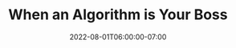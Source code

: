 ---
date: 2022-08-01T06:00:00-07:00
title: "When an Algorithm is Your Boss"
ogtitle: "When an Algorithm is Your Boss"
description: |
    Gig workers around the world report directly to algorithms in precarious jobs created by secretive corporations. We take you to the streets of Quito, Ecuador where delivery workers are protesting against artificial intelligence, and we hear solutions from people in several countries on how to audit the algorithms and reclaim rights.
ogdescription: "Gig workers around the world report directly to algorithms in precarious jobs created by secretive corporations. We take you to the streets of Quito, Ecuador where delivery workers are protesting against artificial intelligence, and we hear solutions from people in several countries on how to audit the algorithms and reclaim rights."
number: 40
season: 6
seasonepisode: 2
url: /season6/episode2/
embed: "f97c1a27-a3c0-46b9-aba8-9df8727c060a"
mp3: "https://cdn.simplecast.com/audio/9b52b824-909f-4be5-aaf0-10f9e93c7818/episodes/f97c1a27-a3c0-46b9-aba8-9df8727c060a/audio/2d18e32a-5e0d-44b1-9d14-b8619f3f9b40/default_tc.mp3"
categories: "episodes"
host: "Bridget Todd"
shownotes: |
    [Eduardo Meneses](https://2022.internethealthreport.org/story/tech-that-works-for-workers-eduardo-meneses/) is gearing up with allies to ‘audit the algorithms’ of delivery platforms in Ecuador as the global head of social change for Thoughtworks.

    [Dan Calacci](https://2022.internethealthreport.org/story/clocking-into-worker-data-dan-calacci/) at the MIT Media Lab is developing open source tools and systems that empower workers to take control of their data.

    [Aida Ponce Del Castillo](https://2022.internethealthreport.org/story/robots-rights-regulation-aida-ponce-del-castillo/) is working on AI regulation to protect the rights of platform workers as a lawyer with the European Trade Union Institute in Brussels.

    [Yuly Ramirez](https://2022.internethealthreport.org/episodes/when-an-algorithm-is-your-boss/) is the general secretary of a coalition of digital platform workers in Ecuador and [José Gonzalez](https://2022.internethealthreport.org/episodes/when-an-algorithm-is-your-boss/) is a delivery driver in Quito, Ecuador.

    IRL is an original podcast from Mozilla, the non-profit behind Firefox. In Season 6, host Bridget Todd shares stories of people who make AI more trustworthy in real life. This season doubles as Mozilla's [2022 Internet Health Report](https://2022.internethealthreport.org). Go to the report for show notes, transcripts, and more.
transcript: |

    [Read the transcript](https://2022.internethealthreport.org/when-an-algorithm-is-your-boss-ep2-transcript/)

---